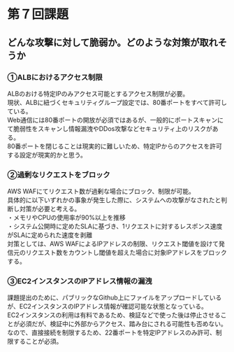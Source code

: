 # 第７回課題  
## どんな攻撃に対して脆弱か。どのような対策が取れそうか
### ①ALBにおけるアクセス制限
ALBのおける特定IPのみアクセス可能とするアクセス制限が必要。  
現状、ALBに紐づくセキュリティグループ設定では、80番ポートをすべて許可している。  
Web通信には80番ポートの開放が必須ではあるが、一般的にポートスキャンにて脆弱性をスキャンし情報漏洩やDDos攻撃などセキュリティ上のリスクがある。  
80番ポートを閉じることは現実的に難しいため、特定IPからのアクセスを許可する設定が現実的かと思う。  
### ②過剰なリクエストをブロック
AWS WAFにてリクエスト数が過剰な場合にブロック、制限が可能。  
具体的に以下いずれかの事象が発生した際に、システムへの攻撃がなされたと判断し対策が必要と考える。  
・メモリやCPUの使用率が90%以上を推移  
・システム公開時に定めたSLAに基づき、1リクエストに対するレスポンス速度がSLAに定められた速度を剥離    
対策としては、AWS WAFによるIPアドレスの制限、リクエスト閾値を設けて発信元のリクエスト数をカウントし閾値を超えた場合に対象IPアドレスをブロックする。  
### ③EC2インスタンスのIPアドレス情報の漏洩
課題提出のために、パブリックなGithub上にファイルをアップロードしているが、EC2インスタンスのIPアドレス情報が確認可能な状態となっている。  
EC2インスタンスの利用は有料であるため、検証などで使った後は停止させることが必須だが、検証中に外部からアクセス、踏み台にされる可能性も否めない。  
なので、直接接続を制限するため、22番ポートを特定IPアドレスのみ許可、制限することが必須。  